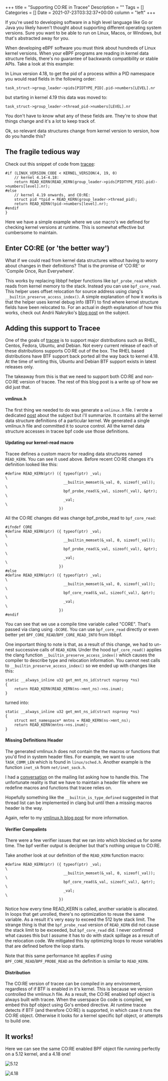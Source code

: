 +++
title = "Supporting CO:RE in Tracee"
Description = ""
Tags = []
Categories = []
Date = 2021-07-23T03:32:37+00:00
column = "left"
+++

If you're used to developing software in a high level language like Go or Java you likely haven't thought about supporting different operating system versions. Sure you want to be able to run on Linux, Macos, or Windows, but that's abstracted away for you. 

When developing eBPF software you must think about hundreds of Linux kernel versions. When your eBPF programs are reading in kernel data structure fields, there's no guarantee of backwards compatibility or stable APIs. Take a look at this example:

In Linux version 4.18, to get the pid of a process within a PID namespace you would read fields in the following order:

`task_struct->group_leader->pids[PIDTYPE_PID].pid->numbers[LEVEL].nr`

but starting in kernel 4.19 this data was moved to:

`task_struct->group_leader->thread_pid->numbers[LEVEL].nr`

You don't have to know what any of these fields are. They're to show that things change and it's a lot to keep track of.

Ok, so relevant data structures change from kernel version to version, how do you handle this?
## The fragile tedious way

Check out this snippet of code from [tracee](https://github.com/aquasecurity/tracee):

```
#if (LINUX_VERSION_CODE < KERNEL_VERSION(4, 19, 0)
    // kernel 4.14-4.18:
    return READ_KERN(READ_KERN(group_leader->pids[PIDTYPE_PID].pid)->numbers[level].nr);
#else
    // kernel 4.19 onwards, and CO:RE:
    struct pid *tpid = READ_KERN(group_leader->thread_pid);
    return READ_KERN(tpid->numbers[level].nr);
#endif
}
```

Here we have a simple example where we use macro's we defined for checking kernel versions at runtime. This is somewhat effective but cumbersome to maintain. 

## Enter CO:RE (or 'the better way')

What if we could read from kernel data structures without having to worry about changes in their definitions? That is the promise of 'CO:RE' or 'Compile Once, Run Everywhere'.

This works by replacing libbpf helper functions like `bpf_probe_read` which reads from kernel memory to the stack. Instead you can use `bpf_core_read`. This helper uses offset relocation for source address using clang's `__builtin_preserve_access_index()`. A simple explanation of how it works is that the helper uses kernel debug info (BTF) to find where kernel structure fields have been relocated to. For an actual in depth explanation of how this works, check out Andrii Nakryiko's [blog post](https://nakryiko.com/posts/bpf-portability-and-co-re/) on the subject.

## Adding this support to Tracee

One of the goals of [tracee](https://github.com/aquasecurity/tracee) is to support major distributions such as RHEL, Centos, Fedora, Ubuntu, and Debian. Not every current release of each of these distributions supports CO:RE out of the box. The RHEL based distributions have BTF support back ported all the way back to kernel 4.18. At the time of writing this, Ubuntu and Debian BTF support exists in latest releases only.

The takeaway from this is that we need to support both CO:RE and non-CO:RE version of tracee. The rest of this blog post is a write up of how we did just that.

#### vmlinux.h

The first thing we needed to do was generate a `vmlinux.h` file. I wrote a dedicated [post](/blog/vmlinux-header) about the subject but i'll summarize. It contains all the kernel data structure definitions of a particular kernel. We generated a single vmlinux.h file and committed it to source control. All the kernel data structure accesses in tracee bpf code use those definitions.

#### Updating our kernel-read macro

Tracee defines a custom macro for reading data structures named `READ_KERN`. You can see it used above. Before recent CO:RE changes it's definition looked like this:

```
#define READ_KERN(ptr) ({ typeof(ptr) _val;                             \
                          __builtin_memset(&_val, 0, sizeof(_val));     \
                          bpf_probe_read(&_val, sizeof(_val), &ptr);    \
                          _val;                                         \
                        })
```

All the CO:RE changes did was change bpf_probe_read to `bpf_core_read`:

```
#ifndef CORE
#define READ_KERN(ptr) ({ typeof(ptr) _val;                             \
                          __builtin_memset(&_val, 0, sizeof(_val));     \
                          bpf_probe_read(&_val, sizeof(_val), &ptr);    \
                          _val;                                         \
                        })
#else
#define READ_KERN(ptr) ({ typeof(ptr) _val;                             \
                          __builtin_memset(&_val, 0, sizeof(_val));     \
                          bpf_core_read(&_val, sizeof(_val), &ptr);    \
                          _val;                                         \
                        })
#endif
```

You can see that we use a compile time variable called "CORE". That's passed via clang using `-DCORE`. You can use `bpf_core_read` directly or even better yet `BPF_CORE_READ`/`BPF_CORE_READ_INTO` from libbpf.

One important thing to note is that, as a result of this change, we had to un-nest successive calls of `READ_KERN`. Under the hood `bpf_core_read()` applies the clang function `__builtin_preserve_access_index()` which causes the compiler to describe type and relocation information. You cannot nest calls to `__builtin_preserve_access_index()` so we ended up with changes like this:

```
static __always_inline u32 get_mnt_ns_id(struct nsproxy *ns)
{
    return READ_KERN(READ_KERN(ns->mnt_ns)->ns.inum);
}
```

turned into:

```
static __always_inline u32 get_mnt_ns_id(struct nsproxy *ns)
{
    struct mnt_namespace* mntns = READ_KERN(ns->mnt_ns);
    return READ_KERN(mntns->ns.inum);
}
```

#### Missing Definitions Header

The generated vmlinux.h does not contain the the macros or functions that you'd find in system header files. For example, we want to use `TASK_COMM_LEN` which is found in `linux/sched.h`. Another example is the function `inet_sk` from `net/inet_sock.h`.

I had a [conversation](https://lore.kernel.org/bpf/CAO658oV9AAcMMbVhjkoq5PtpvbVf41Cd_TBLCORTcf3trtwHfw@mail.gmail.com/) on the mailing list asking how to handle this. The unfortunate reality is that we have to maintain a header file where we redefine macros and functions that tracee relies on.

Hopefully something like the `__builtin_is_type_defined` suggested in that thread list can be implemented in clang but until then a missing macros header is the way.

Again, refer to my [vmlinux.h blog post](/blog/vmlinux-header) for more information.

#### Verifier Compalints

There were a few verifier issues that we ran into which blocked us for some time. The bpf verifier output is  decipher but that's nothing unique to CO:RE.

Take another look at our definition of the `READ_KERN` function macro:

```
#define READ_KERN(ptr) ({ typeof(ptr) _val;                             \
                          __builtin_memset(&_val, 0, sizeof(_val));     \
                          bpf_core_read(&_val, sizeof(_val), &ptr);     \
                          _val;                                         \
                        })
```

Notice how every time READ_KERN is called, another variable is allocated. In loops that get unrolled, there's no optimization to reuse the same variable. As a result it's very easy to exceed the 512 byte stack limit. The strange thing is that the `bpf_probe_read` version of `READ_KERN` did not cause the stack limit to be exceeded, but `bpf_core_read` did. I never confirmed what causes this but I assume it has to do with stack spillage as a result of the relocation code. We mitigated this by optimizing loops to reuse variables that are defined before the loop starts.

Note that this same performance hit applies if using `BPF_CORE_READ`/`BPF_PROBE_READ` as the definition is similar to `READ_KERN`. 

#### Distribution

The CO:RE version of tracee can be compiled in any environment, regardless of if BTF is enabled in it's kernel. This is because we version controlled the vmlinux.h file. As a result, the CO:RE enabled bpf object is always built with tracee. When the userspace Go code is compiled, we embed this bpf object using Go's embed directive. At runtime tracee detects if BTF (and therefore CO:RE) is supported, in which case it runs the CO:RE object. Otherwise it looks for a kernel specific bpf object, or attempts to build one.

## It works!

Here we can see the same CO:RE enabled BPF object file running perfectly on a 5.12 kernel, and a 4.18 one!

![5.12](/tracee-core/5.12kernel.png)

![4.18](/tracee-core/4.18kernel.png)